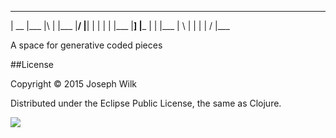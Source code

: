 ____ ____ _  _ ____ ____ ____ ___ _ _  _ ____ 
| __ |___ |\ | |___ |__/ |__|  |  | |  | |___ 
|__] |___ | \| |___ |  \ |  |  |  |  \/  |___ 

A space for generative coded pieces

##License

Copyright © 2015 Joseph Wilk

Distributed under the Eclipse Public License, the same as Clojure.

![](http://nadine-rossa.de/made-in-berlin-badge.png)
